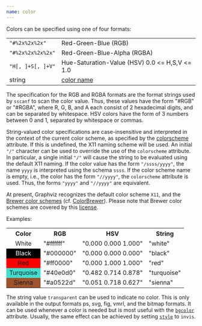 ```yaml
---
name: color
---
```

Colors can be specified using one of four formats:

<TABLE>
  <TR>
    <TD><CODE>"#%2x%2x%2x"</CODE></TD>
    <TD>Red-Green-Blue (RGB)</TD>
  </TR>
  <TR>
    <TD><CODE>"#%2x%2x%2x%2x"</CODE></TD>
    <TD>Red-Green-Blue-Alpha (RGBA)</TD>
  </TR>
  <TR>
    <TD><CODE>"H[,&#160;]+S[,&#160;]+V"</CODE></TD>
    <TD>Hue-Saturation-Value (HSV) 0.0 &lt;= H,S,V &lt;= 1.0</TD>
  </TR>
  <TR>
    <TD>string</TD>
    <TD><A HREF="colors.html">color name</A></TD>
  </TR>
</TABLE>

The specification for the RGB and RGBA formats are the format strings used by
`sscanf` to scan the color value. Thus, these values have the form "#RGB" or
"#RGBA", where R, G, B, and A each consist of 2 hexadecimal digits, and can
be separated by whitespace. HSV colors have the form of 3 numbers between 0
and 1, separated by whitespace or commas.

String-valued color specifications are case-insensitive and interpreted in
the context of the current color scheme, as specified by the
[colorscheme](#d:colorscheme) attribute. If this is undefined, the X11 naming
scheme will be used. An initial `"/"` character can be used to override the
use of the `colorscheme` attribute. In particular, a single initial `"/"`
will cause the string to be evaluated using the default X11 naming. If the
color value has the form `"/ssss/yyyy"`, the name `yyyy` is interpreted using
the schema `ssss`. If the color scheme name is empty, i.e., the color has the
form `"//yyyy"`, the `colorscheme` attribute is used. Thus, the forms
`"yyyy"` and `"//yyyy"` are equivalent.

At present, Graphviz recognizes the default color scheme `X11`, and the
[Brewer color schemes](colors.html#brewer) (cf.
[ColorBrewer](http://www.personal.psu.edu/faculty/c/a/cab38/ColorBrewer/ColorBrewer_intro.html)).
Please note that Brewer color schemes are covered by this
[license](colors.html#brewer_license).

Examples:

<TABLE>
  <TR>
    <TH>Color</TH>
    <TH>RGB</TH>
    <TH>HSV</TH>
    <TH>String</TH>
  </TR>
  <TR>
    <TD style="background-color: #ffffff; text-align: center;">White</TD>
    <TD>"#ffffff"</TD>
    <TD>"0.000 0.000 1.000"</TD>
    <TD>"white"</TD>
  </TR>
  <TR>
    <TD style="background-color: #000000; color: white; text-align: center;">Black</TD>
    <TD>"#000000"</TD>
    <TD>"0.000 0.000 0.000"</TD>
    <TD>"black"</TD>
  </TR>
  <TR>
    <TD style="background-color: #ff0000; text-align: center;">Red</TD>
    <TD>"#ff0000"</TD>
    <TD>"0.000 1.000 1.000"</TD>
    <TD>"red"</TD>
  </TR>
  <TR>
    <TD style="background-color: #40e0d0; text-align: center;">Turquoise</TD>
    <TD>"#40e0d0"</TD>
    <TD>"0.482 0.714 0.878"</TD>
    <TD>"turquoise"</TD>
  </TR>
  <TR>
    <TD style="background-color: #a0522d; text-align: center;">Sienna</TD>
    <TD>"#a0522d"</TD>
    <TD>"0.051 0.718 0.627"</TD>
    <TD>"sienna"</TD>
  </TR>
</TABLE>

The string value `transparent` can be used to indicate no color. This is only
available in the output formats ps, svg, fig, vmrl, and the bitmap formats.
It can be used whenever a color is needed but is most useful with the
[`bgcolor`](#d:bgcolor) attribute. Usually, the same effect can be achieved by
setting [`style`](#d:style) to `invis`.
